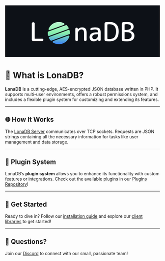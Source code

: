 ![Lona Banner](https://github.com/Lona-Development/.github/blob/main/profile/banner.png?raw=true)

# 💙 What is LonaDB?

**LonaDB** is a cutting-edge, AES-encrypted JSON database written in PHP. It supports multi-user environments, offers a robust permissions system, and includes a flexible plugin system for customizing and extending its features.

---

## 🌐 How It Works

The [LonaDB Server](https://github.com/Lona-Development/Server) communicates over TCP sockets. Requests are JSON strings containing all the necessary information for tasks like user management and data storage.

---

## 🧩 Plugin System

LonaDB’s **plugin system** allows you to enhance its functionality with custom features or integrations. Check out the available plugins in our [Plugins Repository](https://github.com/Lona-Development/Plugins)!

---

## 🎉 Get Started

Ready to dive in? Follow our [installation guide](https://docs.lona-development.org/guide/install.html) and explore our [client libraries](https://docs.lona-development.org/guide/clients.html) to get started!

---

## 💬 Questions?

Join our [Discord](https://discord.gg/tBWVGQt8sP) to connect with our small, passionate team!
